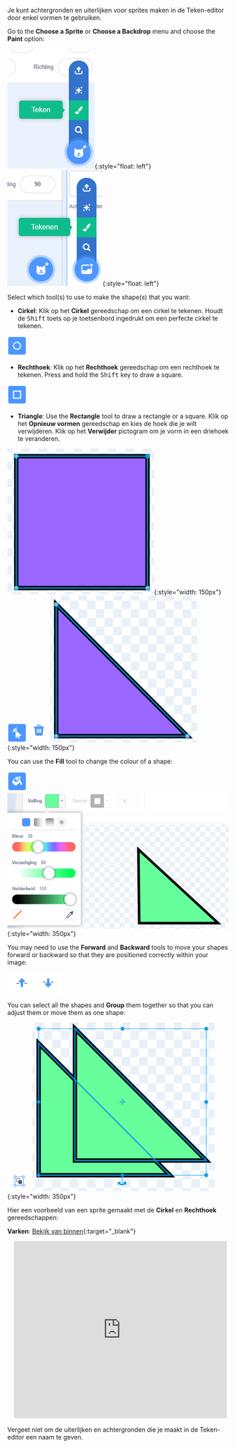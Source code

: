 Je kunt achtergronden en uiterlijken voor sprites maken in de Teken-editor door enkel vormen te gebruiken.

Go to the **Choose a Sprite** or **Choose a Backdrop** menu and choose the **Paint** option:

![The 'Paint' option in the 'Choose a Sprite' menu.](images/choose-a-sprite.png){:style="float: left"}
![The 'Paint' option in the 'Choose a Backdrop' menu.](images/choose-a-backdrop.png){:style="float: left"}

Select which tool(s) to use to make the shape(s) that you want:

+ **Cirkel**: Klik op het **Cirkel** gereedschap om een cirkel te tekenen. Houdt de <kbd>Shift</kbd> toets op je toetsenbord ingedrukt om een perfecte cirkel te tekenen.

![The Circle tool.](images/circle-tool.png)

+ **Rechthoek**: Klik op het **Rechthoek** gereedschap om een rechthoek te tekenen. Press and hold the <kbd>Shift</kbd> key to draw a square.

![The Rectangle tool.](images/rectangle-tool.png)

+ **Triangle**: Use the **Rectangle** tool to draw a rectangle or a square. Klik op het **Opnieuw vormen** gereedschap en kies de hoek die je wilt verwijderen. Klik op het **Verwijder** pictogram om je vorm in een driehoek te veranderen.

![A square shape with one corner selected.](images/square.png){:style="width: 150px"}
![The Reshape tool.](images/reshape.png) ![The Delete tool.](images/delete.png) ![A triangle shape.](images/corner.png){:style="width: 150px"}

You can use the **Fill** tool to change the colour of a shape:

![The Fill tool.](images/fill-tool.png) ![The Fill colour chooser and the new colour of the shape.](images/changed-colour.png){:style="width: 350px"}

You may need to use the **Forward** and **Backward** tools to move your shapes forward or backward so that they are positioned correctly within your image:

![The Forward and Backward tools.](images/front-back-tools.png)

You can select all the shapes and **Group** them together so that you can adjust them or move them as one shape:

![The Group tool.](images/group.png) ![Multiple shapes selected.](images/selected-shapes.png){:style="width: 350px"}

Hier een voorbeeld van een sprite gemaakt met de **Cirkel** en **Rechthoek** gereedschappen:

**Varken**: [Bekijk van binnen](https://scratch.mit.edu/projects/495903163/editor){:target="_blank"}
<div class="scratch-preview" style="margin-left: 15px;">
  <iframe allowtransparency="true" width="485" height="402" src="https://scratch.mit.edu/projects/embed/495903163/?autostart=false" frameborder="0"></iframe>
</div>

Vergeet niet om de uiterlijken en achtergronden die je maakt in de Teken-editor een naam te geven.
